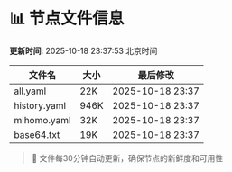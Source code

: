 # 📊 节点文件信息

**更新时间**: 2025-10-18 23:37:53 北京时间

| 文件名 | 大小 | 最后修改 |
|--------|------|----------|
| all.yaml | 22K | 2025-10-18 23:37 |
| history.yaml | 946K | 2025-10-18 23:37 |
| mihomo.yaml | 32K | 2025-10-18 23:37 |
| base64.txt | 19K | 2025-10-18 23:37 |

> 🔄 文件每30分钟自动更新，确保节点的新鲜度和可用性
